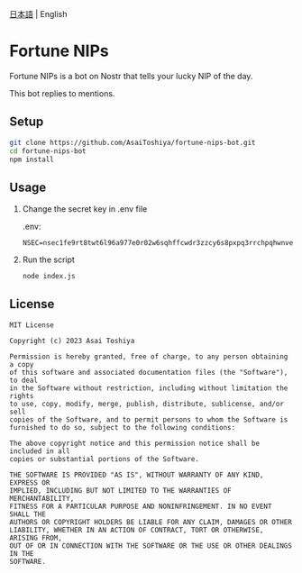 [日本語](./README.md) | English

# Fortune NIPs

Fortune NIPs is a bot on Nostr that tells your lucky NIP of the day.

This bot replies to mentions.

## Setup

```bash
git clone https://github.com/AsaiToshiya/fortune-nips-bot.git
cd fortune-nips-bot
npm install
```

## Usage

1. Change the secret key in .env file

   .env:
  
   ```dosini
   NSEC=nsec1fe9rt8twt6l96a977e0r02w6sqhffcwdr3zzcy6s8pxpq3rrchpqhwnvek
   ```

2. Run the script

   ```bash
   node index.js
   ```

## License

    MIT License

    Copyright (c) 2023 Asai Toshiya

    Permission is hereby granted, free of charge, to any person obtaining a copy
    of this software and associated documentation files (the "Software"), to deal
    in the Software without restriction, including without limitation the rights
    to use, copy, modify, merge, publish, distribute, sublicense, and/or sell
    copies of the Software, and to permit persons to whom the Software is
    furnished to do so, subject to the following conditions:

    The above copyright notice and this permission notice shall be included in all
    copies or substantial portions of the Software.

    THE SOFTWARE IS PROVIDED "AS IS", WITHOUT WARRANTY OF ANY KIND, EXPRESS OR
    IMPLIED, INCLUDING BUT NOT LIMITED TO THE WARRANTIES OF MERCHANTABILITY,
    FITNESS FOR A PARTICULAR PURPOSE AND NONINFRINGEMENT. IN NO EVENT SHALL THE
    AUTHORS OR COPYRIGHT HOLDERS BE LIABLE FOR ANY CLAIM, DAMAGES OR OTHER
    LIABILITY, WHETHER IN AN ACTION OF CONTRACT, TORT OR OTHERWISE, ARISING FROM,
    OUT OF OR IN CONNECTION WITH THE SOFTWARE OR THE USE OR OTHER DEALINGS IN THE
    SOFTWARE.
